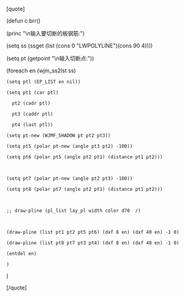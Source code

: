 [quote]
(defun c:brr()

  (princ "\n输入要切断的板钢筋:")

  (setq ss (ssget (list (cons 0 "LWPOLYLINE")(cons 90 4))))
  (setq pt (getpoint "\n输入切断点:"))
  (foreach en (wjm_ss2lst ss)
    (setq ptl (EP_LIST en nil))
    (setq pt1 (car ptl)
	  pt2 (cadr ptl)
	  pt3 (caddr ptl)
	  pt4 (last ptl))
    (setq pt-new (WJMF_SHADOW pt pt2 pt3))
    (setq pt5 (polar pt-new (angle pt3 pt2) -100))
    (setq pt6 (polar pt5 (angle pt2 pt1) (distance pt1 pt2)))
    
    (setq pt7 (polar pt-new (angle pt2 pt3) -100))
    (setq pt8 (polar pt7 (angle pt2 pt1) (distance pt1 pt2)))

    ;; draw-pline (pl_list lay_pl width color d70  /)
  
    (draw-pline (list pt1 pt2 pt5 pt6) (dxf 8 en) (dxf 40 en) -1 0)
    (draw-pline (list pt8 pt7 pt3 pt4) (dxf 8 en) (dxf 40 en) -1 0)
    (entdel en)
    )

  )
[/quote]